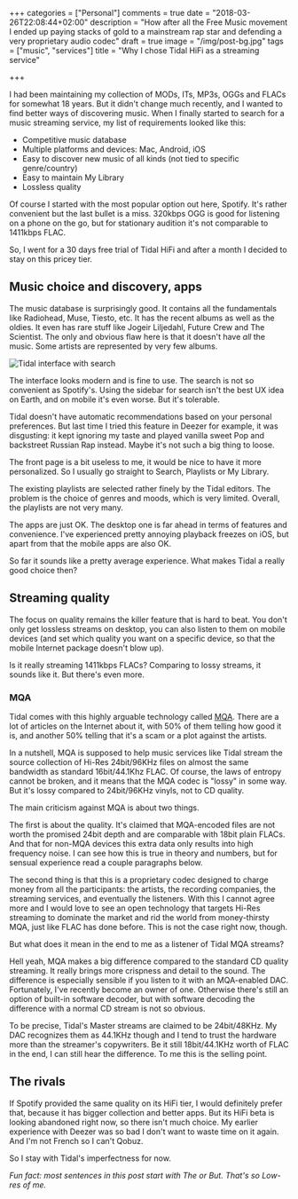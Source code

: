 +++
categories = ["Personal"]
comments = true
date = "2018-03-26T22:08:44+02:00"
description = "How after all the Free Music movement I ended up paying stacks of gold to a mainstream rap star and defending a very proprietary audio codec"
draft = true
image = "/img/post-bg.jpg"
tags = ["music", "services"]
title = "Why I chose Tidal HiFi as a streaming service"

+++

I had been maintaining my collection of MODs, ITs, MP3s, OGGs and FLACs for somewhat 18 years. But it didn't change much recently, and I wanted to find better ways of discovering music. When I finally started to search for a music streaming service, my list of requirements looked like this:

- Competitive music database
- Multiple platforms and devices: Mac, Android, iOS
- Easy to discover new music of all kinds (not tied to specific genre/country)
- Easy to maintain My Library
- Lossless quality

Of course I started with the most popular option out here, Spotify. It's rather convenient but the last bullet is a miss. 320kbps OGG is good for listening on a phone on the go, but for stationary audition it's not comparable to 1411kbps FLAC.

So, I went for a 30 days free trial of Tidal HiFi and after a month I decided to stay on this pricey tier.

## Music choice and discovery, apps

The music database is surprisingly good. It contains all the fundamentals like Radiohead, Muse, Tiesto, etc. It has the recent albums as well as the oldies. It even has rare stuff like Jogeir Liljedahl, Future Crew and The Scientist. The only and obvious flaw here is that it doesn't have _all_ the music. Some artists are represented by very few albums.

![Tidal interface with search](/img/post/tidal_search.png)

The interface looks modern and is fine to use. The search is not so convenient as Spotify's. Using the sidebar for search isn't the best UX idea on Earth, and on mobile it's even worse. But it's tolerable.

Tidal doesn't have automatic recommendations based on your personal preferences. But last time I tried this feature in Deezer for example, it was disgusting: it kept ignoring my taste and played vanilla sweet Pop and backstreet Russian Rap instead. Maybe it's not such a big thing to loose.

The front page is a bit useless to me, it would be nice to have it more personalized. So I usually go straight to Search, Playlists or My Library.

The existing playlists are selected rather finely by the Tidal editors. The problem is the choice of genres and moods, which is very limited. Overall, the playlists are not very many.

The apps are just OK. The desktop one is far ahead in terms of features and convenience. I've experienced pretty annoying playback freezes on iOS, but apart from that the mobile apps are also OK.

So far it sounds like a pretty average experience. What makes Tidal a really good choice then?

## Streaming quality

The focus on quality remains the killer feature that is hard to beat. You don't only get lossless streams on desktop, you can also listen to them on mobile devices (and set which quality you want on a specific device, so that the mobile Internet package doesn't blow up).

Is it really streaming 1411kbps FLACs? Comparing to lossy streams, it sounds like it. But there's even more.

### MQA

Tidal comes with this highly arguable technology called [MQA](https://en.wikipedia.org/wiki/Master_Quality_Authenticated). There are a lot of articles on the Internet about it, with 50% of them telling how good it is, and another 50% telling that it's a scam or a plot against the artists.

In a nutshell, MQA is supposed to help music services like Tidal stream the source collection of Hi-Res 24bit/96KHz files on almost the same bandwidth as standard 16bit/44.1Khz FLAC. Of course, the laws of entropy cannot be broken, and it means that the MQA codec is "lossy" in some way. But it's lossy compared to 24bit/96KHz vinyls, not to CD quality.

The main criticism against MQA is about two things.

The first is about the quality. It's claimed that MQA-encoded files are not worth the promised 24bit depth and are comparable with 18bit plain FLACs. And that for non-MQA devices this extra data only results into high frequency noise. I can see how this is true in theory and numbers, but for sensual experience read a couple paragraphs below.

The second thing is that this is a proprietary codec designed to charge money from all the participants: the artists, the recording companies, the streaming services, and eventually the listeners. With this I cannot agree more and I would love to see an open technology that targets Hi-Res streaming to dominate the market and rid the world from money-thirsty MQA, just like FLAC has done before. This is not the case right now, though.

But what does it mean in the end to me as a listener of Tidal MQA streams?

Hell yeah, MQA makes a big difference compared to the standard CD quality streaming. It really brings more crispness and detail to the sound. The difference is especially sensible if you listen to it with an MQA-enabled DAC. Fortunately, I've recently become an owner of one. Otherwise there's still an option of built-in software decoder, but with software decoding the difference with a normal CD stream is not so obvious.

To be precise, Tidal's Master streams are claimed to be 24bit/48KHz. My DAC recognizes them as 44.1KHz though and I tend to trust the hardware more than the streamer's copywriters. Be it still 18bit/44.1KHz worth of FLAC in the end, I can still hear the difference. To me this is the selling point.

## The rivals

If Spotify provided the same quality on its HiFi tier, I would definitely prefer that, because it has bigger collection and better apps. But its HiFi beta is looking abandoned right now, so there isn't much choice. My earlier experience with Deezer was so bad I don't want to waste time on it again. And I'm not French so I can't Qobuz.

So I stay with Tidal's imperfectness for now.

_Fun fact: most sentences in this post start with The or But. That's so Low-res of me._
